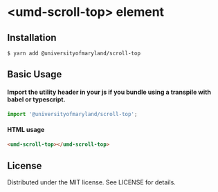 # &lt;umd-scroll-top&gt; element

## Installation

```
$ yarn add @universityofmaryland/scroll-top
```

## Basic Usage

#### Import the utility header in your js if you bundle using a transpile with babel or typescript.

```js
import '@universityofmaryland/scroll-top';
```

#### HTML usage

```html
<umd-scroll-top></umd-scroll-top>
```

## License

Distributed under the MIT license. See LICENSE for details.
